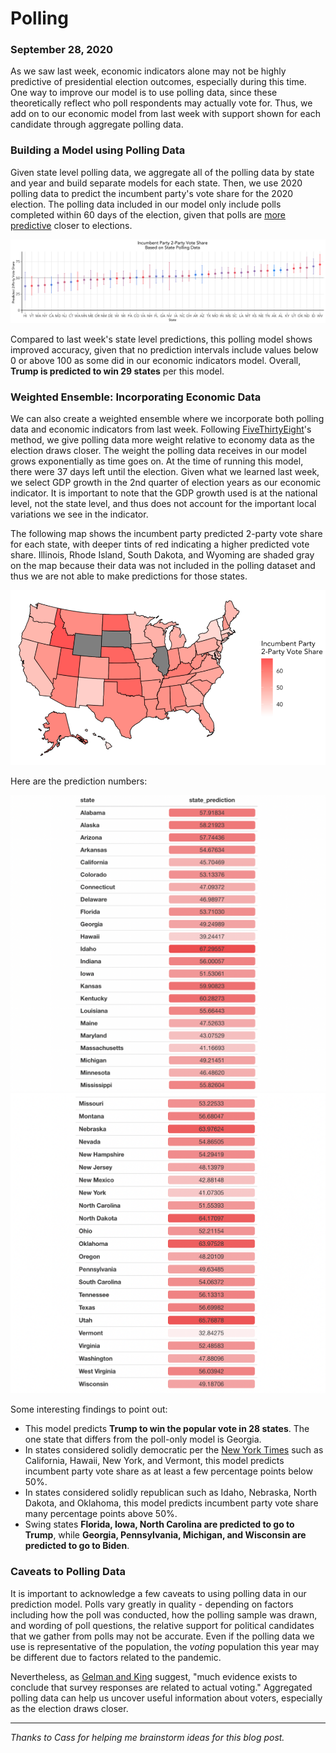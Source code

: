 # Polling
### September 28, 2020

As we saw last week, economic indicators alone may not be highly predictive of presidential election outcomes, especially during this time. One way to improve our model is to use polling data, since these theoretically reflect who poll respondents may actually vote for. Thus, we add on to our economic model from last week with support shown for each candidate through aggregate polling data.

### Building a Model using Polling Data

Given state level polling data, we aggregate all of the polling data by state and year and build separate models for each state. Then, we use 2020 polling data to predict the incumbent party's vote share for the 2020 election. The polling data included in our model only include polls completed within 60 days of the election, given that polls are [more predictive](https://www.jstor.org/stable/194212?seq=1) closer to elections.

![Prediction Intervals](../figures/poll_model_state.png)

Compared to last week's state level predictions, this polling model shows improved accuracy, given that no prediction intervals include values below 0 or above 100 as some did in our economic indicators model. Overall, **Trump is predicted to win 29 states** per this model.

### Weighted Ensemble: Incorporating Economic Data

We can also create a weighted ensemble where we incorporate both polling data and economic indicators from last week. Following [FiveThirtyEight](https://projects.fivethirtyeight.com/2020-election-forecast/)'s method, we give polling data more weight relative to economy data as the election draws closer. The weight the polling data receives in our model grows exponentially as time goes on. At the time of running this model, there were 37 days left until the election. Given what we learned last week, we select GDP growth in the 2nd quarter of election years as our economic indicator. It is important to note that the GDP growth used is at the national level, not the state level, and thus does not account for the important local variations we see in the indicator.

The following map shows the incumbent party predicted 2-party vote share for each state, with deeper tints of red indicating a higher predicted vote share. Illinois, Rhode Island, South Dakota, and Wyoming are shaded gray on the map because their data was not included in the polling dataset and thus we are not able to make predictions for those states.

![Predictions Map](../figures/ensemble_model_state_map.png)

Here are the prediction numbers:

![Predictions Table](../figures/state_predictions_table1.png)
![Predictions Table](../figures/state_predictions_table2.png)

Some interesting findings to point out:
* This model predicts **Trump to win the popular vote in 28 states**. The one state that differs from the poll-only model is Georgia.
* In states considered solidly democratic per the [New York Times](https://www.nytimes.com/interactive/2020/us/elections/election-states-biden-trump.html) such as California, Hawaii, New York, and Vermont, this model predicts incumbent party vote share as at least a few percentage points below 50%.
* In states considered solidly republican such as Idaho, Nebraska, North Dakota, and Oklahoma, this model predicts incumbent party vote share many percentage points above 50%.
* Swing states **Florida, Iowa, North Carolina are predicted to go to Trump**, while **Georgia, Pennsylvania, Michigan, and Wisconsin are predicted to go to Biden**. 

### Caveats to Polling Data

It is important to acknowledge a few caveats to using polling data in our prediction model. Polls vary greatly in quality - depending on factors including how the poll was conducted, how the polling sample was drawn, and wording of poll questions, the relative support for political candidates that we gather from polls may not be accurate. Even if the polling data we use is representative of the population, the _voting_ population this year may be different due to factors related to the pandemic.

Nevertheless, as [Gelman and King](https://www.jstor.org/stable/194212?seq=1) suggest, "much evidence exists to conclude that survey responses are related to actual voting." Aggregated polling data can help us uncover useful information about voters, especially as the election draws closer.

<hr>

*Thanks to Cass for helping me brainstorm ideas for this blog post.*
